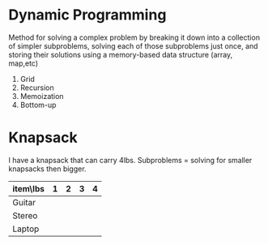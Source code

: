 # Dynamic Programming

Method for solving a complex problem by breaking it down into a collection of simpler subproblems, solving each of those subproblems just once, and storing their solutions using a memory-based data structure (array, map,etc)
 
 1. Grid
 2. Recursion
 3. Memoization
 4. Bottom-up
 
 # Knapsack
 
 I have a knapsack that can carry 4lbs.
 Subproblems = solving for smaller knapsacks then bigger.

|item\lbs|1|2|3|4|
|---|---|---|---|---|
|Guitar|
|Stereo|
|Laptop|
